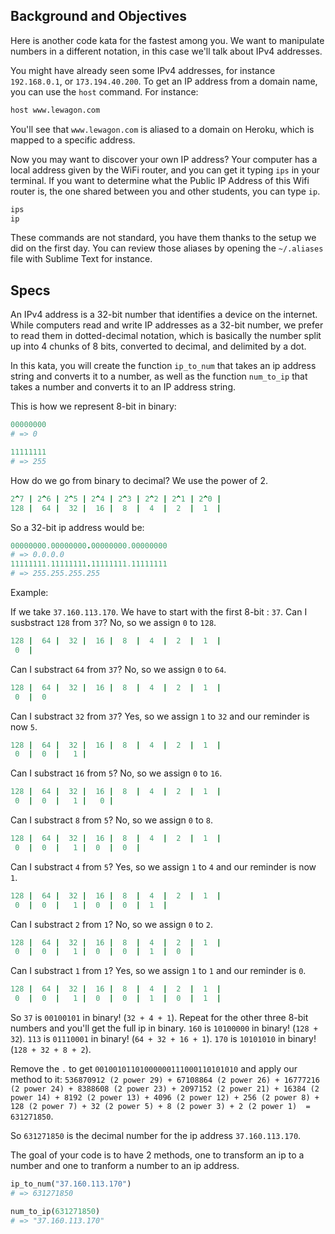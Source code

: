 ## Background and Objectives

Here is another code kata for the fastest among you. We want to manipulate numbers in a different notation, in this case we'll talk about IPv4 addresses.

You might have already seen some IPv4 addresses, for instance `192.168.0.1`, or
`173.194.40.200`. To get an IP address from a domain name, you can use the `host` command. For instance:

```bash
host www.lewagon.com
```

You'll see that `www.lewagon.com` is aliased to a domain on Heroku, which
is mapped to a specific address.

Now you may want to discover your own IP address? Your computer has a local
address given by the WiFi router, and you can get it typing `ips` in your
terminal. If you want to determine what the Public IP Address of this Wifi router is, the one shared between you and other students, you can type `ip`.

```bash
ips
ip
```

These commands are not standard, you have them thanks to the setup we did on the first day. You can review those aliases by opening the `~/.aliases` file with Sublime Text for instance.

## Specs

An IPv4 address is a 32-bit number that identifies a device on the internet.
While computers read and write IP addresses as a 32-bit number, we prefer to read them in dotted-decimal notation, which is basically the number split up into 4 chunks of 8 bits, converted to decimal, and delimited by a dot.

In this kata, you will create the function `ip_to_num` that takes an ip address string and converts it to a number, as well as the function `num_to_ip` that takes a number and converts it to an IP address string.


This is how we represent 8-bit in binary:
```ruby
00000000
# => 0

11111111
# => 255
```

How do we go from binary to decimal? We use the power of 2.
```ruby
2^7 | 2^6 | 2^5 | 2^4 | 2^3 | 2^2 | 2^1 | 2^0 |
128 |  64 |  32 |  16 |  8  |  4  |  2  |  1  |
```


So a 32-bit ip address would be:
```ruby
00000000.00000000.00000000.00000000
# => 0.0.0.0
11111111.11111111.11111111.11111111
# => 255.255.255.255
```

Example:

If we take ```37.160.113.170```.
We have to start with the first 8-bit : ```37```.
Can I susbstract ```128``` from ```37```? No, so we assign  ```0``` to ```128```.
```ruby
128 |  64 |  32 |  16 |  8  |  4  |  2  |  1  |
 0  |
```
Can I substract ```64``` from ```37```? No, so we assign ```0``` to ```64```.
```ruby
128 |  64 |  32 |  16 |  8  |  4  |  2  |  1  |
 0  |  0
```
Can I substract ```32``` from ```37```? Yes, so we assign ```1``` to ```32``` and our reminder is now ```5```.
```ruby
128 |  64 |  32 |  16 |  8  |  4  |  2  |  1  |
 0  |  0  |   1 |
```
Can I substract ```16``` from ```5```? No, so we assign ```0``` to ```16```.
```ruby
128 |  64 |  32 |  16 |  8  |  4  |  2  |  1  |
 0  |  0  |   1 |   0 |
```
Can I substract ```8``` from ```5```? No, so we assign ```0``` to ```8```.
```ruby
128 |  64 |  32 |  16 |  8  |  4  |  2  |  1  |
 0  |  0  |   1 |  0  |  0  |
```
Can I substract ```4``` from ```5```? Yes, so we assign ```1``` to ```4``` and our reminder is now ```1```.
```ruby
128 |  64 |  32 |  16 |  8  |  4  |  2  |  1  |
 0  |  0  |   1 |  0  |  0  |  1  |
```
Can I substract ```2``` from ```1```? No, so we assign ```0``` to ```2```.
```ruby
128 |  64 |  32 |  16 |  8  |  4  |  2  |  1  |
 0  |  0  |   1 |  0  |  0  |  1  |  0  |
```
Can I substract ```1``` from ```1```? Yes, so we assign ```1``` to ```1``` and our reminder is ```0```.
```ruby
128 |  64 |  32 |  16 |  8  |  4  |  2  |  1  |
 0  |  0  |   1 |  0  |  0  |  1  |  0  |  1  |
```
So ```37``` is ```00100101``` in binary! (```32 + 4 + 1```).
Repeat for the other three 8-bit numbers and you'll get the full ip in binary.
```160``` is ```10100000``` in binary! (```128 + 32```).
```113``` is ```01110001``` in binary! (```64 + 32 + 16 + 1```).
```170``` is ```10101010``` in binary! (```128 + 32 + 8 + 2```).

Remove the ```.``` to get ```00100101101000000111000110101010``` and apply our method to it: ```536870912 (2 power 29) + 67108864 (2 power 26) + 16777216 (2 power 24) + 8388608 (2 power 23) + 2097152 (2 power 21) + 16384 (2 power 14) + 8192 (2 power 13) + 4096 (2 power 12) + 256 (2 power 8) + 128 (2 power 7) + 32 (2 power 5) + 8 (2 power 3) + 2 (2 power 1)  = 631271850```.

So ```631271850``` is the decimal number for the ip address ```37.160.113.170```.


The goal of your code is to  have 2 methods, one to transform an ip to a number and one to tranform a number to an ip address.

```ruby
ip_to_num("37.160.113.170")
# => 631271850

num_to_ip(631271850)
# => "37.160.113.170"
```
